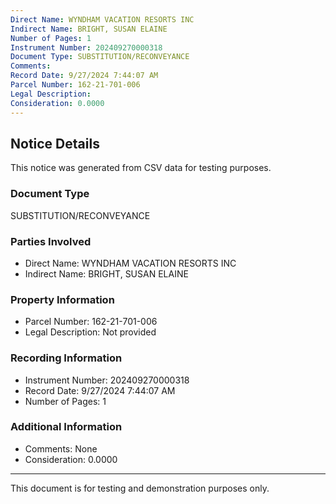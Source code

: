 ```yaml
---
Direct Name: WYNDHAM VACATION RESORTS INC
Indirect Name: BRIGHT, SUSAN ELAINE
Number of Pages: 1
Instrument Number: 202409270000318
Document Type: SUBSTITUTION/RECONVEYANCE
Comments: 
Record Date: 9/27/2024 7:44:07 AM
Parcel Number: 162-21-701-006
Legal Description: 
Consideration: 0.0000
---
```


## Notice Details

This notice was generated from CSV data for testing purposes.

### Document Type
SUBSTITUTION/RECONVEYANCE

### Parties Involved
- Direct Name: WYNDHAM VACATION RESORTS INC
- Indirect Name: BRIGHT, SUSAN ELAINE

### Property Information
- Parcel Number: 162-21-701-006
- Legal Description: Not provided

### Recording Information
- Instrument Number: 202409270000318
- Record Date: 9/27/2024 7:44:07 AM
- Number of Pages: 1

### Additional Information
- Comments: None
- Consideration: 0.0000

---

This document is for testing and demonstration purposes only.

